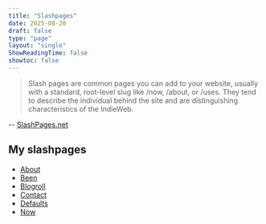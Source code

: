 ```yaml
---
title: "Slashpages"
date: 2025-08-20
draft: false
type: "page"
layout: "single"
ShowReadingTime: false
showtoc: false
---
```


> Slash pages are common pages you can add to your website, usually with a standard, root-level slug like /now, /about, or /uses. They tend to describe the individual behind the site and are distinguishing characteristics of the IndieWeb.

-- [SlashPages.net](https://slashpages.net/)

## My slashpages
- [About](/about)
- [Been](/been/)
- [Blogroll](/blogroll)
- [Contact](/contact/)
- [Defaults](/defaults/)
- [Now](/now/)

